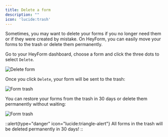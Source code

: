 ```yaml
---
title: Delete a form
description: ""
icon: 'lucide:trash'
---
```


Sometimes, you may want to delete your forms if you no longer need them or if they were created by mistake. On HeyForm, you can easily move your forms to the trash or delete them permanently.

Go to your HeyForm dashboard, choose a form and click the three dots to select <code>Delete</code>.

<img
  src="/images/delete-form-dropdown.png"
  alt="Delete form"
/>

Once you click <code>Delete</code>, your form will be sent to the trash:

<img
  src="/images/form-trash.png"
  alt="Form trash"
/>


You can restore your forms from the trash in 30 days or delete them permanently without waiting:

<img
  src="/images/form-trash-dropdown.png"
  alt="Form trash"
/>

::alert{type="danger" icon="lucide:triangle-alert"}
  All forms in the trash will be deleted permanently in 30 days!
::